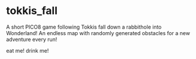 # tokkis_fall
A short PICO8 game following Tokkis fall down a rabbithole into Wonderland!
An endless map with randomly generated obstacles for a new adventure every run!

eat me! drink me!

